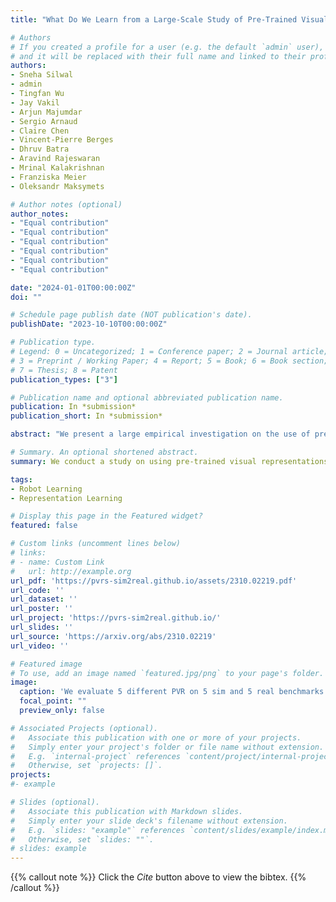 ```yaml
---
title: "What Do We Learn from a Large-Scale Study of Pre-Trained Visual Representations in Sim and Real Environments?"

# Authors
# If you created a profile for a user (e.g. the default `admin` user), write the username (folder name) here 
# and it will be replaced with their full name and linked to their profile.
authors:
- Sneha Silwal
- admin
- Tingfan Wu
- Jay Vakil
- Arjun Majumdar
- Sergio Arnaud
- Claire Chen
- Vincent-Pierre Berges
- Dhruv Batra
- Aravind Rajeswaran
- Mrinal Kalakrishnan
- Franziska Meier
- Oleksandr Maksymets

# Author notes (optional)
author_notes:
- "Equal contribution"
- "Equal contribution"
- "Equal contribution"
- "Equal contribution"
- "Equal contribution"
- "Equal contribution"

date: "2024-01-01T00:00:00Z"
doi: ""

# Schedule page publish date (NOT publication's date).
publishDate: "2023-10-10T00:00:00Z"

# Publication type.
# Legend: 0 = Uncategorized; 1 = Conference paper; 2 = Journal article;
# 3 = Preprint / Working Paper; 4 = Report; 5 = Book; 6 = Book section;
# 7 = Thesis; 8 = Patent
publication_types: ["3"]

# Publication name and optional abbreviated publication name.
publication: In *submission*
publication_short: In *submission*

abstract: "We present a large empirical investigation on the use of pre-trained visual representations (PVRs) for training downstream policies that execute real-world tasks. Our study spans five different PVRs, two different policy-learning paradigms (imitation and reinforcement learning), and three different robots for 5 distinct manipulation and indoor navigation tasks. From this effort, we can arrive at three insights: 1) the performance trends of PVRs in the simulation are generally indicative of their trends in the real world, 2) the use of PVRs enables a first-of-its-kind result with indoor ImageNav (zero-shot transfer to a held-out scene in the real world), and 3) the benefits from variations in PVRs, primarily data-augmentation and fine-tuning, also transfer to the real-world performance. See project website for additional details and visuals."

# Summary. An optional shortened abstract.
summary: We conduct a study on using pre-trained visual representations (PVRs) to train robots for real-world tasks.

tags:
- Robot Learning
- Representation Learning

# Display this page in the Featured widget?
featured: false

# Custom links (uncomment lines below)
# links:
# - name: Custom Link
#   url: http://example.org
url_pdf: 'https://pvrs-sim2real.github.io/assets/2310.02219.pdf'
url_code: ''
url_dataset: ''
url_poster: ''
url_project: 'https://pvrs-sim2real.github.io/'
url_slides: ''
url_source: 'https://arxiv.org/abs/2310.02219'
url_video: ''

# Featured image
# To use, add an image named `featured.jpg/png` to your page's folder. 
image:
  caption: 'We evaluate 5 different PVR on 5 sim and 5 real benchmarks'
  focal_point: ""
  preview_only: false

# Associated Projects (optional).
#   Associate this publication with one or more of your projects.
#   Simply enter your project's folder or file name without extension.
#   E.g. `internal-project` references `content/project/internal-project/index.md`.
#   Otherwise, set `projects: []`.
projects:
#- example

# Slides (optional).
#   Associate this publication with Markdown slides.
#   Simply enter your slide deck's filename without extension.
#   E.g. `slides: "example"` references `content/slides/example/index.md`.
#   Otherwise, set `slides: ""`.
# slides: example
---
```


{{% callout note %}}
Click the *Cite* button above to view the bibtex.
{{% /callout %}}